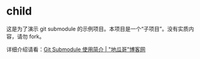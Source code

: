 # child
这是为了演示 git submodule 的示例项目。本项目是一个“子项目”。没有实质内容，请勿 fork。


详细介绍请看：[Git Submodule 使用简介 | "地瓜哥"博客网](http://www.diguage.com/archives/146.html)

